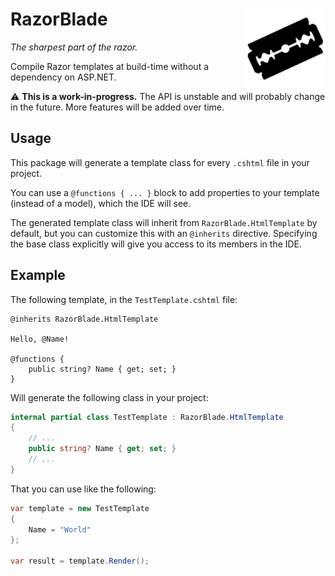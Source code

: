 # RazorBlade                       <a href="#"><img src="icon.png" align="right" alt="Logo" /></a>

*The sharpest part of the razor.*

Compile Razor templates at build-time without a dependency on ASP.NET.

:warning: **This is a work-in-progress.** The API is unstable and will probably change in the future. More features will be added over time.

## Usage

This package will generate a template class for every `.cshtml` file in your project.

You can use a `@functions { ... }` block to add properties to your template (instead of a model), which the IDE will see.

The generated template class will inherit from `RazorBlade.HtmlTemplate` by default, but you can customize this with an `@inherits` directive. Specifying the base class explicitly will give you access to its members in the IDE.

## Example

The following template, in the `TestTemplate.cshtml` file:

```Razor
@inherits RazorBlade.HtmlTemplate

Hello, @Name!

@functions {
    public string? Name { get; set; }
}
```

Will generate the following class in your project:

```C#
internal partial class TestTemplate : RazorBlade.HtmlTemplate
{
    // ...
    public string? Name { get; set; }
    // ...
}
```

That you can use like the following:

```C#
var template = new TestTemplate
{
    Name = "World"
};

var result = template.Render();
```
